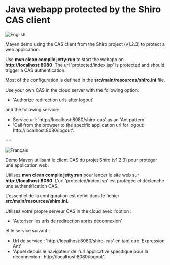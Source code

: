 Java webapp protected by the Shiro CAS client
==

![English](https://www.casinthecloud.com/img/other/flag_en.png)

Maven demo using the CAS client from the Shiro project (v1.2.3) to protect a web application.

Use **mvn clean compile jetty:run** to start the webapp on **http://localhost:8080**. The url 'protected/index.jsp' is protected and should trigger a CAS authentication.

Most of the configuration is defined in the **src/main/resources/shiro.ini** file.

Use your own CAS in the cloud server with the following option:

- 'Authorize redirection urls after logout'

and the following service:

- Service url: 'http://localhost:8080/shiro-cas' as an 'Ant pattern'
- 'Call from the browser to the specific application url for logout: http://localhost:8080/logout'.

==

![Français](https://www.casinthecloud.com/img/other/flag_fr.png)

Démo Maven utilisant le client CAS du projet Shiro (v1.2.3) pour protéger une application web.

Utilisez **mvn clean compile jetty:run** pour lancer le site web sur **http://localhost:8080**. L'url 'protected/index.jsp' est protégée et déclenche une authentification CAS.

L'essentiel de la configuration est défini dans le fichier **src/main/resources/shiro.ini**.

Utilisez votre propre serveur CAS in the cloud avec l'option :

- 'Autoriser les urls de redirection après déconnexion'

et le service suivant :

- Url de service : 'http://localhost:8080/shiro-cas' en tant que 'Expression Ant'
- 'Appel depuis le navigateur de l'url applicative spécifique pour la déconnexion : http://localhost:8080/logout'.
